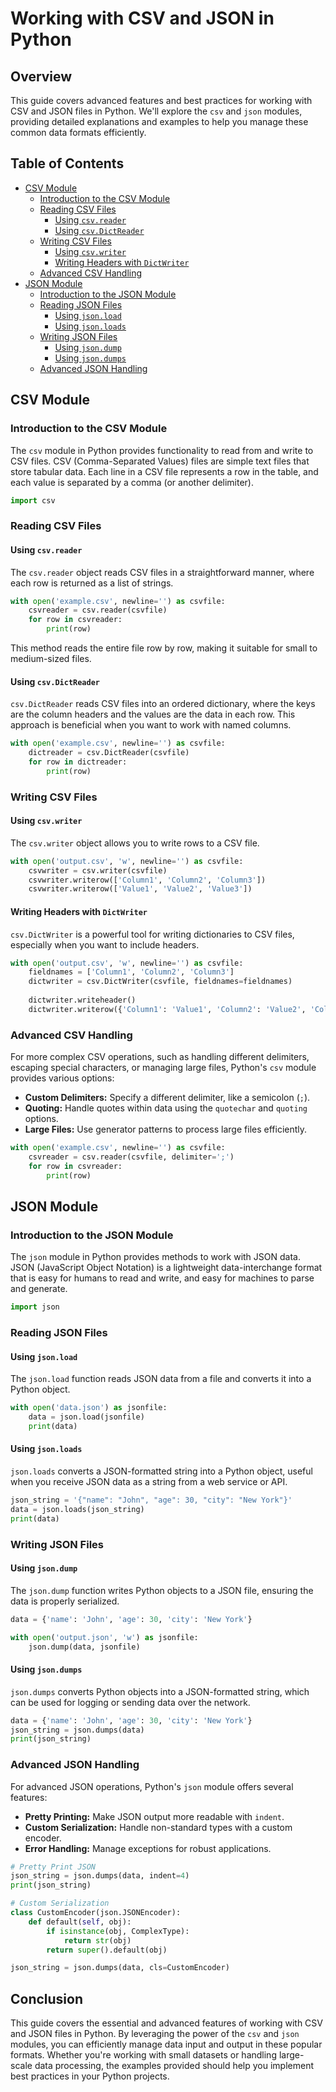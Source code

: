 # Working with CSV and JSON in Python

## Overview
This guide covers advanced features and best practices for working with CSV and JSON files in Python. We'll explore the `csv` and `json` modules, providing detailed explanations and examples to help you manage these common data formats efficiently.

## Table of Contents
- [CSV Module](#csv-module)
  - [Introduction to the CSV Module](#introduction-to-the-csv-module)
  - [Reading CSV Files](#reading-csv-files)
    - [Using `csv.reader`](#using-csvreader)
    - [Using `csv.DictReader`](#using-csvdictreader)
  - [Writing CSV Files](#writing-csv-files)
    - [Using `csv.writer`](#using-csvwriter)
    - [Writing Headers with `DictWriter`](#writing-headers-with-dictwriter)
  - [Advanced CSV Handling](#advanced-csv-handling)
- [JSON Module](#json-module)
  - [Introduction to the JSON Module](#introduction-to-the-json-module)
  - [Reading JSON Files](#reading-json-files)
    - [Using `json.load`](#using-jsonload)
    - [Using `json.loads`](#using-jsonloads)
  - [Writing JSON Files](#writing-json-files)
    - [Using `json.dump`](#using-jsondump)
    - [Using `json.dumps`](#using-jsondumps)
  - [Advanced JSON Handling](#advanced-json-handling)

## CSV Module

### Introduction to the CSV Module
The `csv` module in Python provides functionality to read from and write to CSV files. CSV (Comma-Separated Values) files are simple text files that store tabular data. Each line in a CSV file represents a row in the table, and each value is separated by a comma (or another delimiter).

```python
import csv
```

### Reading CSV Files

#### Using `csv.reader`
The `csv.reader` object reads CSV files in a straightforward manner, where each row is returned as a list of strings.

```python
with open('example.csv', newline='') as csvfile:
    csvreader = csv.reader(csvfile)
    for row in csvreader:
        print(row)
```

This method reads the entire file row by row, making it suitable for small to medium-sized files.

#### Using `csv.DictReader`
`csv.DictReader` reads CSV files into an ordered dictionary, where the keys are the column headers and the values are the data in each row. This approach is beneficial when you want to work with named columns.

```python
with open('example.csv', newline='') as csvfile:
    dictreader = csv.DictReader(csvfile)
    for row in dictreader:
        print(row)
```

### Writing CSV Files

#### Using `csv.writer`
The `csv.writer` object allows you to write rows to a CSV file.

```python
with open('output.csv', 'w', newline='') as csvfile:
    csvwriter = csv.writer(csvfile)
    csvwriter.writerow(['Column1', 'Column2', 'Column3'])
    csvwriter.writerow(['Value1', 'Value2', 'Value3'])
```

#### Writing Headers with `DictWriter`
`csv.DictWriter` is a powerful tool for writing dictionaries to CSV files, especially when you want to include headers.

```python
with open('output.csv', 'w', newline='') as csvfile:
    fieldnames = ['Column1', 'Column2', 'Column3']
    dictwriter = csv.DictWriter(csvfile, fieldnames=fieldnames)
    
    dictwriter.writeheader()
    dictwriter.writerow({'Column1': 'Value1', 'Column2': 'Value2', 'Column3': 'Value3'})
```

### Advanced CSV Handling
For more complex CSV operations, such as handling different delimiters, escaping special characters, or managing large files, Python's `csv` module provides various options:
- **Custom Delimiters:** Specify a different delimiter, like a semicolon (`;`).
- **Quoting:** Handle quotes within data using the `quotechar` and `quoting` options.
- **Large Files:** Use generator patterns to process large files efficiently.

```python
with open('example.csv', newline='') as csvfile:
    csvreader = csv.reader(csvfile, delimiter=';')
    for row in csvreader:
        print(row)
```

## JSON Module

### Introduction to the JSON Module
The `json` module in Python provides methods to work with JSON data. JSON (JavaScript Object Notation) is a lightweight data-interchange format that is easy for humans to read and write, and easy for machines to parse and generate.

```python
import json
```

### Reading JSON Files

#### Using `json.load`
The `json.load` function reads JSON data from a file and converts it into a Python object.

```python
with open('data.json') as jsonfile:
    data = json.load(jsonfile)
    print(data)
```

#### Using `json.loads`
`json.loads` converts a JSON-formatted string into a Python object, useful when you receive JSON data as a string from a web service or API.

```python
json_string = '{"name": "John", "age": 30, "city": "New York"}'
data = json.loads(json_string)
print(data)
```

### Writing JSON Files

#### Using `json.dump`
The `json.dump` function writes Python objects to a JSON file, ensuring the data is properly serialized.

```python
data = {'name': 'John', 'age': 30, 'city': 'New York'}

with open('output.json', 'w') as jsonfile:
    json.dump(data, jsonfile)
```

#### Using `json.dumps`
`json.dumps` converts Python objects into a JSON-formatted string, which can be used for logging or sending data over the network.

```python
data = {'name': 'John', 'age': 30, 'city': 'New York'}
json_string = json.dumps(data)
print(json_string)
```

### Advanced JSON Handling
For advanced JSON operations, Python's `json` module offers several features:
- **Pretty Printing:** Make JSON output more readable with `indent`.
- **Custom Serialization:** Handle non-standard types with a custom encoder.
- **Error Handling:** Manage exceptions for robust applications.

```python
# Pretty Print JSON
json_string = json.dumps(data, indent=4)
print(json_string)

# Custom Serialization
class CustomEncoder(json.JSONEncoder):
    def default(self, obj):
        if isinstance(obj, ComplexType):
            return str(obj)
        return super().default(obj)

json_string = json.dumps(data, cls=CustomEncoder)
```

## Conclusion
This guide covers the essential and advanced features of working with CSV and JSON files in Python. By leveraging the power of the `csv` and `json` modules, you can efficiently manage data input and output in these popular formats. Whether you're working with small datasets or handling large-scale data processing, the examples provided should help you implement best practices in your Python projects.
